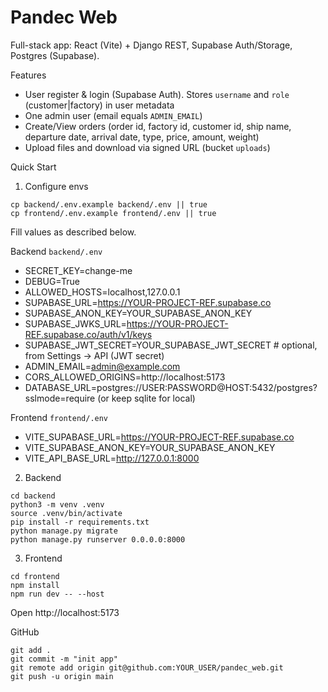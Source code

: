 # Pandec Web

Full-stack app: React (Vite) + Django REST, Supabase Auth/Storage, Postgres (Supabase).

Features
- User register & login (Supabase Auth). Stores `username` and `role` (customer|factory) in user metadata
- One admin user (email equals `ADMIN_EMAIL`)
- Create/View orders (order id, factory id, customer id, ship name, departure date, arrival date, type, price, amount, weight)
- Upload files and download via signed URL (bucket `uploads`)

Quick Start
1) Configure envs
```
cp backend/.env.example backend/.env || true
cp frontend/.env.example frontend/.env || true
```
Fill values as described below.

Backend `backend/.env`
- SECRET_KEY=change-me
- DEBUG=True
- ALLOWED_HOSTS=localhost,127.0.0.1
- SUPABASE_URL=https://YOUR-PROJECT-REF.supabase.co
- SUPABASE_ANON_KEY=YOUR_SUPABASE_ANON_KEY
- SUPABASE_JWKS_URL=https://YOUR-PROJECT-REF.supabase.co/auth/v1/keys
- SUPABASE_JWT_SECRET=YOUR_SUPABASE_JWT_SECRET  # optional, from Settings → API (JWT secret)
- ADMIN_EMAIL=admin@example.com
- CORS_ALLOWED_ORIGINS=http://localhost:5173
- DATABASE_URL=postgres://USER:PASSWORD@HOST:5432/postgres?sslmode=require (or keep sqlite for local)

Frontend `frontend/.env`
- VITE_SUPABASE_URL=https://YOUR-PROJECT-REF.supabase.co
- VITE_SUPABASE_ANON_KEY=YOUR_SUPABASE_ANON_KEY
- VITE_API_BASE_URL=http://127.0.0.1:8000

2) Backend
```
cd backend
python3 -m venv .venv
source .venv/bin/activate
pip install -r requirements.txt
python manage.py migrate
python manage.py runserver 0.0.0.0:8000
```

3) Frontend
```
cd frontend
npm install
npm run dev -- --host
```

Open http://localhost:5173


GitHub
```
git add .
git commit -m "init app"
git remote add origin git@github.com:YOUR_USER/pandec_web.git
git push -u origin main
```

